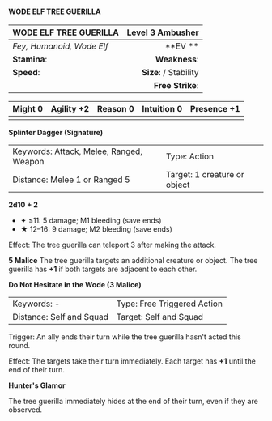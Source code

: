 #### WODE ELF TREE GUERILLA

| WODE ELF TREE GUERILLA    |   **Level 3 Ambusher** |
| :------------------------ | ---------------------: |
| *Fey, Humanoid, Wode Elf* |            \*\*EV \*\* |
| **Stamina**:              |          **Weakness**: |
| **Speed**:                | **Size**:  / Stability |
|                           |       **Free Strike**: |

| **Might** 0 | **Agility** +2 | **Reason** 0 | **Intuition** 0 | **Presence** +1 |
| ----------- | -------------- | ------------ | --------------- | --------------- |
|             |                |              |                 |                 |

**Splinter Dagger (Signature)**

|                                         |                              |
| :-------------------------------------- | :--------------------------- |
| Keywords: Attack, Melee, Ranged, Weapon | Type: Action                 |
| Distance: Melee 1 or Ranged 5           | Target: 1 creature or object |

**2d10 + 2**

- ✦ ≤11: 5 damage; M1 bleeding (save ends)
- ★ 12–16: 9 damage; M2 bleeding (save ends)

Effect: The tree guerilla can teleport 3 after making the attack.

**5 Malice**
The tree guerilla targets an additional creature or object. The tree guerilla has **+1** if both targets are adjacent to each other.

**Do Not Hesitate in the Wode (3 Malice)**

|                          |                             |
| :----------------------- | :-------------------------- |
| Keywords: -              | Type: Free Triggered Action |
| Distance: Self and Squad | Target: Self and Squad      |

Trigger: An ally ends their turn while the tree guerilla hasn't acted this round.

Effect: The targets take their turn immediately. Each target has **+1** until the end of their turn.

**Hunter's Glamor**

The tree guerilla immediately hides at the end of their turn, even if they are observed.

